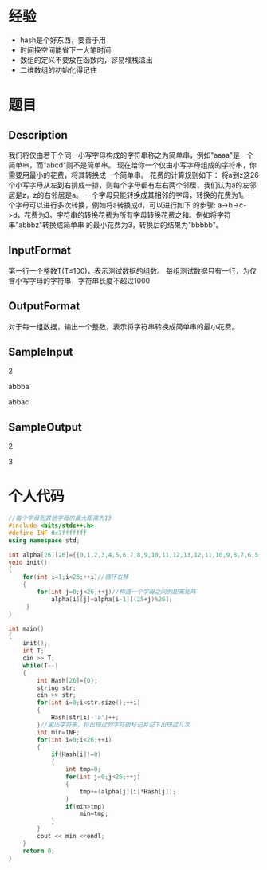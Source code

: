 # 经验
- hash是个好东西，要善于用
- 时间换空间能省下一大笔时间
- 数组的定义不要放在函数内，容易堆栈溢出
- 二维数组的初始化得记住
# 题目
## Description
我们将仅由若干个同一小写字母构成的字符串称之为简单串，例如"aaaa"是一个简单串，而"abcd"则不是简单串。
现在给你一个仅由小写字母组成的字符串，你需要用最小的花费，将其转换成一个简单串。 花费的计算规则如下：
将a到z这26个小写字母从左到右排成一排，则每个字母都有左右两个邻居，我们认为a的左邻居是z，z的右邻居是a。
一个字母只能转换成其相邻的字母，转换的花费为1。一个字母可以进行多次转换，例如将a转换成d，可以进行如下
的步骤: a->b->c->d，花费为3。字符串的转换花费为所有字母转换花费之和。例如将字符串"abbbz"转换成简单串
的最小花费为3，转换后的结果为"bbbbb"。

## InputFormat
第一行一个整数T(T≤100)，表示测试数据的组数。 每组测试数据只有一行，为仅含小写字母的字符串，字符串长度不超过1000

## OutputFormat
对于每一组数据，输出一个整数，表示将字符串转换成简单串的最小花费。

## SampleInput
2

abbba

abbac

## SampleOutput
2

3

# 个人代码

```c++
//每个字母到其他字母的最大距离为13 
#include <bits/stdc++.h>
#define INF 0x7fffffff
using namespace std;

int alpha[26][26]={{0,1,2,3,4,5,6,7,8,9,10,11,12,13,12,11,10,9,8,7,6,5,4,3,2,1}};//记录每个字符到另一个字符的最小距离 
void init()
{
	for(int i=1;i<26;++i)//循环右移 
	{
		for(int j=0;j<26;++j)//构造一个字母之间的距离矩阵
			alpha[i][j]=alpha[i-1][(25+j)%26];	
	 } 
}

int main()
{
	init();
	int T;
	cin >> T;
	while(T--)
	{
		int Hash[26]={0};
		string str;
		cin >> str;
		for(int i=0;i<str.size();++i)
		{
			Hash[str[i]-'a']++; 
		}//遍历字符串，将出现过的字符做标记并记下出现过几次 
		int min=INF;
		for(int i=0;i<26;++i)
		{
			if(Hash[i]!=0)
			{
				int tmp=0;
				for(int j=0;j<26;++j)
				{
					tmp+=(alpha[j][i]*Hash[j]);
				}
				if(min>tmp)
					min=tmp;
			}
		}
		cout << min <<endl;
	}
	return 0;
}
```
